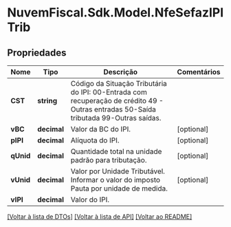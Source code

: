 # NuvemFiscal.Sdk.Model.NfeSefazIPITrib

## Propriedades

Nome | Tipo | Descrição | Comentários
------------ | ------------- | ------------- | -------------
**CST** | **string** | Código da Situação Tributária do IPI:  00-Entrada com recuperação de crédito  49 - Outras entradas  50-Saída tributada  99-Outras saídas. | 
**vBC** | **decimal** | Valor da BC do IPI. | [optional] 
**pIPI** | **decimal** | Alíquota do IPI. | [optional] 
**qUnid** | **decimal** | Quantidade total na unidade padrão para tributação. | [optional] 
**vUnid** | **decimal** | Valor por Unidade Tributável. Informar o valor do imposto Pauta por unidade de medida. | [optional] 
**vIPI** | **decimal** | Valor do IPI. | 

[[Voltar à lista de DTOs]](../README.md#documentation-for-models) [[Voltar à lista de API]](../README.md#documentation-for-api-endpoints) [[Voltar ao README]](../README.md)

